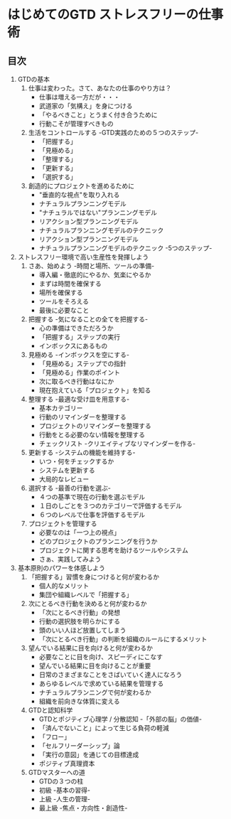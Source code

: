 # はじめてのGTD ストレスフリーの仕事術

## 目次

1. GTDの基本
    1. 仕事は変わった。さて、あなたの仕事のやり方は？
        - 仕事は増える一方だが・・・
        - 武道家の「気構え」を身につける
        - 「やるべきこと」とうまく付き合うために
        - 行動こそが管理すべきもの
    2. 生活をコントロールする -GTD実践のための５つのステップ-
        - 「把握する」
        - 「見極める」
        - 「整理する」
        - 「更新する」
        - 「選択する」
    3. 創造的にプロジェクトを進めるために
        - "垂直的な視点"を取り入れる
        - ナチュラルプランニングモデル
        - "ナチュラルではない"プランニングモデル
        - リアクション型プランニングモデル
        - ナチュラルプランニングモデルのテクニック
        - リアクション型プランニングモデル
        - ナチュラルプランニングモデルのテクニック -5つのステップ-
2. ストレスフリー環境で高い生産性を発揮しよう
    1. さあ、始めよう -時間と場所、ツールの準備-
        - 導入編・徹底的にやるか、気楽にやるか
        - まずは時間を確保する
        - 場所を確保する
        - ツールをそろえる
        - 最後に必要なこと
    2. 把握する -気になることの全てを把握する-
        - 心の準備はできただろうか
        - 「把握する」ステップの実行
        - インボックスにあるもの
    3. 見極める -インボックスを空にする-
        - 「見極める」ステップでの指針
        - 「見極める」作業のポイント
        - 次に取るべき行動はなにか
        - 現在抱えている「プロジェクト」を知る
    4. 整理する -最適な受け皿を用意する-
        - 基本カテゴリー
        - 行動のリマインダーを整理する
        - プロジェクトのリマインダーを整理する
        - 行動をとる必要のない情報を整理する
        - チェックリスト -クリエイティブなリマインダーを作る-
    5. 更新する -システムの機能を維持する-
        - いつ・何をチェックするか
        - システムを更新する
        - 大局的なレビュー
    6. 選択する -最善の行動を選ぶ-
        - ４つの基準で現在の行動を選ぶモデル
        - １日のしごとを３つのカテゴリーで評価するモデル
        - ６つのレベルで仕事を評価するモデル
    7. プロジェクトを管理する
        - 必要なのは「一つ上の視点」
        - どのプロジェクトのプランニングを行うか
        - プロジェクトに関する思考を助けるツールやシステム
        - さぁ、実践してみよう
3. 基本原則のパワーを体感しよう
    1. 「把握する」習慣を身につけると何が変わるか
        - 個人的なメリット
        - 集団や組織レベルで「把握する」
    2. 次にとるべき行動を決めると何が変わるか
        - 「次にとるべき行動」の発想
        - 行動の選択肢を明らかにする
        - 頭のいい人ほど放置してしまう
        - 「次にとるべき行動」の判断を組織のルールにするメリット
    3. 望んでいる結果に目を向けると何が変わるか
        - 必要なことに目を向け、スピーディにこなす
        - 望んでいる結果に目を向けることが重要
        - 日常のさまざまなことをさばいていく達人になろう
        - あらゆるレベルで求めている結果を管理する
        - ナチュラルプランニングで何が変わるか
        - 組織を前向きな体質に変える
    4. GTDと認知科学
        - GTDとポジティブ心理学 / 分散認知 -「外部の脳」の価値-
        - 「済んでないこと」によって生じる負荷の軽減
        - 「フロー」
        - 「セルフリーダーシップ」論
        - 「実行の意図」を通じての目標達成
        - ポジティブ真理資本
    5. GTDマスターへの道
        - GTDの３つの柱
        - 初級 -基本の習得-
        - 上級 -人生の管理-
        - 最上級 -焦点・方向性・創造性-
